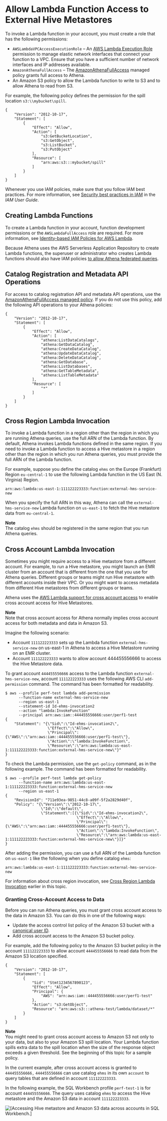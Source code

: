 # Allow Lambda Function Access to External Hive Metastores<a name="hive-metastore-iam-access-lambda"></a>

To invoke a Lambda function in your account, you must create a role that has the following permissions:
+ `AWSLambdaVPCAccessExecutionRole` – An [AWS Lambda Execution Role](https://docs.aws.amazon.com/lambda/latest/dg/lambda-intro-execution-role.html) permission to manage elastic network interfaces that connect your function to a VPC\. Ensure that you have a sufficient number of network interfaces and IP addresses available\.
+ `AmazonAthenaFullAccess` – The [AmazonAthenaFullAccess](managed-policies.md#amazonathenafullaccess-managed-policy) managed policy grants full access to Athena\.
+ An Amazon S3 policy to allow the Lambda function to write to S3 and to allow Athena to read from S3\.

For example, the following policy defines the permission for the spill location `s3:\\mybucket\spill`\.

```
{
    "Version": "2012-10-17",
    "Statement": [
        {
            "Effect": "Allow",
            "Action": [
                "s3:GetBucketLocation",
                "s3:GetObject",
                "s3:ListBucket",
                "s3:PutObject"
            ],
            "Resource": [
                "arn:aws:s3:::mybucket/spill"
            ]
        }
    ]
}
```

Whenever you use IAM policies, make sure that you follow IAM best practices\. For more information, see [Security best practices in IAM](https://docs.aws.amazon.com/IAM/latest/UserGuide/best-practices.html) in the *IAM User Guide*\.

## Creating Lambda Functions<a name="hive-metastore-iam-access-lambda-creating-lambda-functions"></a>

To create a Lambda function in your account, function development permissions or the `AWSLambdaFullAccess` role are required\. For more information, see [Identity\-based IAM Policies for AWS Lambda](https://docs.aws.amazon.com/lambda/latest/dg/access-control-identity-based.html)\.

Because Athena uses the AWS Serverless Application Repository to create Lambda functions, the superuser or administrator who creates Lambda functions should also have IAM policies [to allow Athena federated queries](federated-query-iam-access.md)\.

## Catalog Registration and Metadata API Operations<a name="hive-metastore-iam-access-lambda-catalog-registration-and-metadata-api-operations"></a>

For access to catalog registration API and metadata API operations, use the [AmazonAthenaFullAccess managed policy](managed-policies.md#amazonathenafullaccess-managed-policy)\. If you do not use this policy, add the following API operations to your Athena policies:

```
{
    "Version": "2012-10-17",
    "Statement": [
        {
            "Effect": "Allow",
            "Action": [
                "athena:ListDataCatalogs",
                "athena:GetDataCatalog",
                "athena:CreateDataCatalog",
                "athena:UpdateDataCatalog",
                "athena:DeleteDataCatalog",
                "athena:GetDatabase",
                "athena:ListDatabases",
                "athena:GetTableMetadata",
                "athena:ListTableMetadata"
            ],
            "Resource": [
                "*"
            ]
        }
    ]
}
```

## Cross Region Lambda Invocation<a name="hive-metastore-iam-access-lambda-cross-region-invocation"></a>

To invoke a Lambda function in a region other than the region in which you are running Athena queries, use the full ARN of the Lambda function\. By default, Athena invokes Lambda functions defined in the same region\. If you need to invoke a Lambda function to access a Hive metastore in a region other than the region in which you run Athena queries, you must provide the full ARN of the Lambda function\.

For example, suppose you define the catalog `ehms` on the Europe \(Frankfurt\) Region `eu-central-1` to use the following Lambda function in the US East \(N\. Virginia\) Region\.

```
arn:aws:lambda:us-east-1:111122223333:function:external-hms-service-new     
```

When you specify the full ARN in this way, Athena can call the `external-hms-service-new` Lambda function on `us-east-1` to fetch the Hive metastore data from `eu-central-1`\.

**Note**  
The catalog `ehms` should be registered in the same region that you run Athena queries\.

## Cross Account Lambda Invocation<a name="hive-metastore-iam-access-lambda-cross-account-invocation"></a>

Sometimes you might require access to a Hive metastore from a different account\. For example, to run a Hive metastore, you might launch an EMR cluster from an account that is different from the one that you use for Athena queries\. Different groups or teams might run Hive metastore with different accounts inside their VPC\. Or you might want to access metadata from different Hive metastores from different groups or teams\.

Athena uses the [AWS Lambda support for cross account access](https://aws.amazon.com/blogs/compute/easy-authorization-of-aws-lambda-functions/) to enable cross account access for Hive Metastores\.

**Note**  
Note that cross account access for Athena normally implies cross account access for both metadata and data in Amazon S3\.

Imagine the following scenario:
+ Account `111122223333` sets up the Lambda function `external-hms-service-new` on us\-east\-1 in Athena to access a Hive Metastore running on an EMR cluster\.
+ Account `111122223333` wants to allow account 444455556666 to access the Hive Metastore data\.

To grant account `444455556666` access to the Lambda function `external-hms-service-new`, account `111122223333` uses the following AWS CLI `add-permission` command\. The command has been formatted for readability\.

```
$ aws --profile perf-test lambda add-permission
      --function-name external-hms-service-new
      --region us-east-1
      --statement-id Id-ehms-invocation2
      --action "lambda:InvokeFunction"
      --principal arn:aws:iam::444455556666:user/perf1-test
{
    "Statement": "{\"Sid\":\"Id-ehms-invocation2\",
                   \"Effect\":\"Allow\",
                   \"Principal\":{\"AWS\":\"arn:aws:iam::444455556666:user/perf1-test\"},
                   \"Action\":\"lambda:InvokeFunction\",
                   \"Resource\":\"arn:aws:lambda:us-east-1:111122223333:function:external-hms-service-new\"}"
}
```

To check the Lambda permission, use the `get-policy` command, as in the following example\. The command has been formatted for readability\.

```
$ aws --profile perf-test lambda get-policy 
      --function-name arn:aws:lambda:us-east-1:111122223333:function:external-hms-service-new 
      --region us-east-1
{
    "RevisionId": "711e93ea-9851-44c8-a09f-5f2a2829d40f",
    "Policy": "{\"Version\":\"2012-10-17\",
                \"Id\":\"default\",
                \"Statement\":[{\"Sid\":\"Id-ehms-invocation2\",
                                \"Effect\":\"Allow\",
                                \"Principal\":{\"AWS\":\"arn:aws:iam::444455556666:user/perf1-test\"},
                                \"Action\":\"lambda:InvokeFunction\",
                                \"Resource\":\"arn:aws:lambda:us-east-1:111122223333:function:external-hms-service-new\"}]}"
}
```

After adding the permission, you can use a full ARN of the Lambda function on `us-east-1` like the following when you define catalog `ehms`:

```
arn:aws:lambda:us-east-1:111122223333:function:external-hms-service-new
```

For information about cross region invocation, see [Cross Region Lambda Invocation](#hive-metastore-iam-access-lambda-cross-region-invocation) earlier in this topic\.

### Granting Cross\-Account Access to Data<a name="hive-metastore-iam-access-lambda-granting-cross-account-access-to-data"></a>

Before you can run Athena queries, you must grant cross account access to the data in Amazon S3\. You can do this in one of the following ways:
+ Update the access control list policy of the Amazon S3 bucket with a [canonical user ID](https://docs.aws.amazon.com/general/latest/gr/acct-identifiers.html)\.
+ Add cross account access to the Amazon S3 bucket policy\.

For example, add the following policy to the Amazon S3 bucket policy in the account `111122223333` to allow account `444455556666` to read data from the Amazon S3 location specified\.

```
{
    "Version": "2012-10-17",
    "Statement": [
        {
            "Sid": "Stmt1234567890123",
            "Effect": "Allow",
            "Principal": {
                "AWS": "arn:aws:iam::444455556666:user/perf1-test"
            },
            "Action": "s3:GetObject",
            "Resource": "arn:aws:s3:::athena-test/lambda/dataset/*"
        }
    ]
}
```

**Note**  
You might need to grant cross account access to Amazon S3 not only to your data, but also to your Amazon S3 spill location\. Your Lambda function spills extra data to the spill location when the size of the response object exceeds a given threshold\. See the beginning of this topic for a sample policy\.

In the current example, after cross account access is granted to `444455556666,` `444455556666` can use catalog `ehms` in its own `account` to query tables that are defined in account `111122223333`\.

In the following example, the SQL Workbench profile `perf-test-1` is for account `444455556666`\. The query uses catalog `ehms` to access the Hive metastore and the Amazon S3 data in account `111122223333`\.

![\[Accessing Hive metastore and Amazon S3 data across accounts in SQL Workbench.\]](http://docs.aws.amazon.com/athena/latest/ug/images/hive-metastore-iam-access-lambda-1.png)